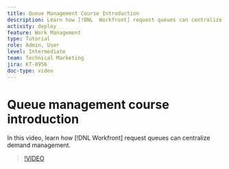 ```yaml
---
title: Queue Management Course Introduction
description: Learn how [!DNL  Workfront] request queues can centralize demand management.
activity: deploy
feature: Work Management
type: Tutorial
role: Admin, User
level: Intermediate
team: Technical Marketing
jira: KT-8956
doc-type: video
---
```

# Queue management course introduction

In this video, learn how [!DNL  Workfront] request queues can centralize demand management.

>[!VIDEO](https://video.tv.adobe.com/v/335219/?quality=12&learn=on)
